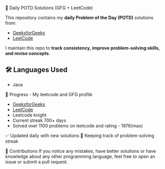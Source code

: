🚀 Daily POTD Solutions (GFG + LeetCode)

This repository contains my **daily Problem of the Day (POTD)** solutions from:
- [GeeksforGeeks](https://practice.geeksforgeeks.org/problem-of-the-day)
- [LeetCode](https://leetcode.com/problemset/)

I maintain this repo to **track consistency, improve problem-solving skills, and revise concepts**.

## 🛠 Languages Used
- Java  

📅 Progress -
My leetcode and GFG profile
- [GeeksforGeeks](https://www.geeksforgeeks.org/user/taruncho6xdv/)
- [LeetCode](https://leetcode.com/u/Tarunchourey007/)
- Leetcode knight
- Current streak 700+ days
- Solved over 1100 problems on leetcode and rating - 1976(max)


✅ Updated daily with new solutions
🔄 Keeping track of problem-solving streak

🤝 Contributions
If you notice any mistakes, have better solutions or have
knowledge about any other programming language, feel free to open an issue or submit a pull request.
